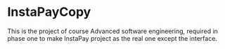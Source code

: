 # InstaPayCopy
This is the project of course Advanced software engineering, required in phase one to make InstaPay project as the real one except the interface.
